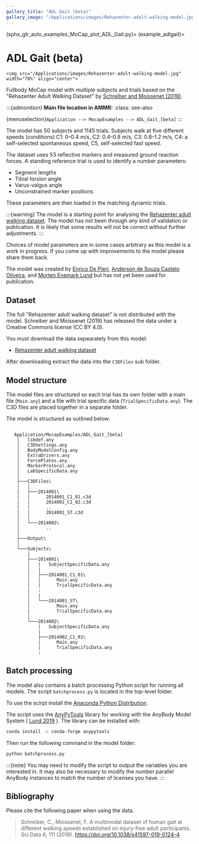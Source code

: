 ```yaml
---
gallery_title: "ADL Gait (beta)"
gallery_image: "/Applications/images/Rehazenter-adult-walking-model.jpg"
---
```


(sphx_glr_auto_examples_MoCap_plot_ADL_Gait.py)=
(example_adlgait)=
# ADL Gait (beta)

````{sidebar} **Example**
<img src="/Applications/images/Rehazenter-adult-walking-model.jpg" width="70%" align="center">
````

Fullbody MoCap model with multiple subjects and trials based on the 
"Rehazenter Adult Walking Dataset" by [Schreiber and Moissenet (2019)](https://doi.org/10.1038/s41597-019-0124-4).

:::{admonition} **Main file location in AMMR:**
:class: see-also

  {menuselection}`Application --> MocapExamples --> ADL_Gait_[beta]`
:::


The model has 50 subjects and 1145 trials. Subjects walk at five different
speeds (conditions) C1: 0–0.4 m/s, C2: 0.4–0.8 m/s, C3: 0.8–1.2 m/s, C4: a 
self-selected spontaneous speed, C5, self-selected fast speed.

The dataset uses 53 reflective markers and measured ground reaction forces. A 
standing reference trial is used to identify a number parameters: 

* Segment lengths
* Tibial torsion angle
* Varus-valgus angle
* Unconstrained marker positions

These parameters are then loaded in the matching dynamic trials. 

:::{warning} The model is a starting point for analysing the 
[Rehazenter adult walking dataset](https://doi.org/10.1038/s41597-019-0124-4). 
The model has not been through *any* kind of validation or publication. It is likely that 
some results will not be correct without further adjustments.
:::
  
Choices of model parameters are in some cases arbitrary as this model is a work in progress. If you come up 
with improvements to the model please share them back. 

The model was created by [Enrico De Pieri](https://www.linkedin.com/in/enrico-de-pieri-13096a7a), 
[Anderson de Souza Castelo Oliveira](https://vbn.aau.dk/en/persons/121260), and [Morten Enemark Lund](https://www.linkedin.com/in/biomedical) but has not yet been used for publication.


## Dataset

The full "Rehazenter adult walking dataset" is not distributed with the model. Schreiber and Moissenet (2019) has
released the data under a Creative Commons license (CC BY 4.0). 

You must download the data sepearately from this model:

* [Rehazenter adult walking dataset](https://figshare.com/articles/dataset/A_multimodal_dataset_of_human_gait_at_different_walking_speeds/7734767)

After downloading extract the data into the `C3DFiles` sub folder. 


## Model structure

The model files are structured so each trial has its own folder with a main file
(`Main.any`) and a file with trial specific data (`TrialSpecificData.any`).
The C3D files are placed together in a separate folder.

The model is structured as outlined below:

```

   Application/MocapExamples/ADL_Gait_[beta]
    │   libdef.any
    │   C3DSettings.any
    │   BodyModelConfig.any
    │   ExtraDrivers.any
    │   ForcePlates.any
    │   MarkerProtocol.any
    │   LabSpecificData.any
    │
    ├───C3DFiles\
    |   │  
    |   ├───2014001\
    |   |      2014001_C1_01.c3d
    |   |      2014001_C1_02.c3d
    |   |      ..
    |   |      2014001_ST.c3d
    │   |
    |   └───2014002\
    │          ..
    │
    ├───Output\
    │
    └───Subjects\
        │
        ├───2014001\
        │   |   SubjectSpecificData.any
        |   |
        │   ├───2014001_C1_01\
        |   |      Main.any
        |   |      TrialSpecificData.any
        |   :   
        |   |   
        │   └───2014001_ST\
        |          Main.any
        |          TrialSpecificData.any
        │   
        └───2014002\
            |   SubjectSpecificData.any
            |
            ├───2014002_C1_01\
            |      Main.any
            |      TrialSpecificData.any
            : 
```

## Batch processing

The model also contains a batch processing Python script for running all models. The script 
`batchprocess.py` is located in the top-level folder. 

To use the scirpt install the [Anaconda Python Distribution](https://www.anaconda.com/download). 

The script uses the [AnyPyTools](https://github.com/AnyBody-Research-Group/AnyPyTools) library for working with the
AnyBody Model System ( [Lund 2019](https://doi.org/10.21105/joss.01108) ). The library can be installed with:

```bash
conda install -c conda-forge anypytools
```

Then run the following command in the model folder:

```bash
python batchprocess.py
```

:::{note} You may need to modify the script to output the variables you are interested in. It may also 
    be necessary to modify the number parallel AnyBody instances to match the number of licenses you have. 
:::    

## Bibliography

Please cite the following paper when using the data. 

> Schreiber, C., Moissenet, F. A multimodal dataset of human gait at different walking speeds established on injury-free adult participants. Sci Data 6, 111 (2019). https://doi.org/10.1038/s41597-019-0124-4


